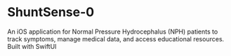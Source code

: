 # ShuntSense-0
An iOS application for Normal Pressure Hydrocephalus (NPH) patients to track symptoms, manage medical data, and access educational resources. Built with SwiftUI
